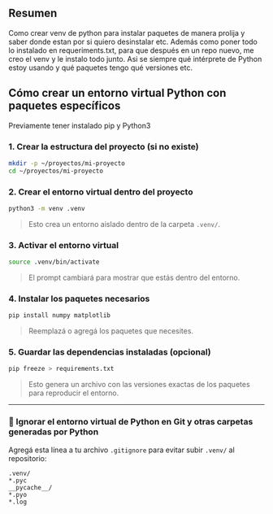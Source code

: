 ## Resumen

Como crear venv de python para instalar paquetes de manera prolija y saber donde estan por si quiero desinstalar etc. Además como poner todo lo instalado en requeriments.txt, para que después en un repo nuevo, me creo el venv y le instalo todo junto. Asi se siempre qué intérprete de Python estoy usando y qué paquetes tengo qué versiones etc.

## Cómo crear un entorno virtual Python con paquetes específicos

Previamente tener instalado pip y Python3

### 1. Crear la estructura del proyecto (si no existe)

```bash
mkdir -p ~/proyectos/mi-proyecto
cd ~/proyectos/mi-proyecto
```

### 2. Crear el entorno virtual dentro del proyecto

```bash
python3 -m venv .venv
```

> Esto crea un entorno aislado dentro de la carpeta `.venv/`.

### 3. Activar el entorno virtual

```bash
source .venv/bin/activate
```

> El prompt cambiará para mostrar que estás dentro del entorno.

### 4. Instalar los paquetes necesarios

```bash
pip install numpy matplotlib
```

> Reemplazá o agregá los paquetes que necesites.

### 5. Guardar las dependencias instaladas (opcional)

```bash
pip freeze > requirements.txt
```

> Esto genera un archivo con las versiones exactas de los paquetes para reproducir el entorno.

---

### 📁 Ignorar el entorno virtual de Python en Git y otras carpetas generadas por Python

Agregá esta línea a tu archivo `.gitignore` para evitar subir `.venv/` al repositorio:

```gitignore
.venv/
*.pyc
__pycache__/
*.pyo
*.log
```
